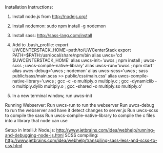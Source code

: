 Installation Instructions:
1. Install node.js from http://nodejs.org/

2. Install nodemon:
sudo npm install -g nodemon

3. Install sass: http://sass-lang.com/install

4. Add to .bash_profile: 
export UWCENTERSTACK_HOME=path/to/UWCenterStack
export PATH=$PATH:/usr/local/share/npm/bin
alias uwcs='cd $UWCENTERSTACK_HOME'
alias uwcs-init='uwcs ; npm install ; uwcs-scss ; uwcs-compile-native-library'
alias uwcs-run='uwcs ; npm start'
alias uwcs-debug='uwcs ; nodemon'
alias uwcs-scss='uwcs ; sass public/sass/main.scss >> public/css/main.css'
alias uwcs-compile-native-library='uwcs ; gcc -c -o multiply.o multiply.c ; gcc -dynamiclib -o multiply.dylib multiply.o ; gcc -shared -o multiply.so multiply.o'

5. In a new terminal window, run uwcs-init

Running Webserver:
Run uwcs-run to run the webserver
Run uwcs-debug to run the webserver and have it detect changes to server.js
Run uwcs-scss to compile the sass
Run uwcs-compile-native-library to compile the c files into a library that node can use

Setup in IntelliJ:
Node.js: http://www.jetbrains.com/idea/webhelp/running-and-debugging-node-js.html
SCSS compiling: http://www.jetbrains.com/idea/webhelp/transpiling-sass-less-and-scss-to-css.html
